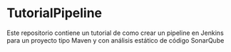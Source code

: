 # TutorialPipeline
Este repositorio contiene un tutorial de como crear un pipeline en Jenkins para un proyecto tipo Maven y con análisis estático de código SonarQube
